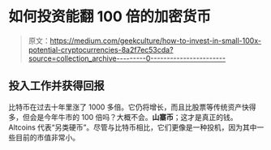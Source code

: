 # 如何投资能翻 100 倍的加密货币

> 原文：<https://medium.com/geekculture/how-to-invest-in-small-100x-potential-cryptocurrencies-8a2f7ec53cda?source=collection_archive---------0----------------------->

## 投入工作并获得回报

比特币在过去十年里涨了 1000 多倍。它仍将增长，而且比股票等传统资产快得多，但会是今年牛市的 100 倍吗？大概不会。**山寨币**；这才是真正的钱。Altcoins 代表“另类硬币”。尽管与比特币相比，它们更像是一种投机，因为其中一些目前的市值非常小。